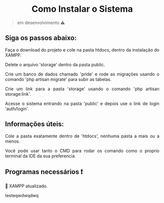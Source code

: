 <h1 align="center">Como Instalar o Sistema</h1>

> em desenvolvimento :warning:

## Siga os passos abaixo:
<p align="justify"> Faça o download do projeto e cole na pasta htdocs, dentro da instalação do XAMPP.</p>
<p align="justify"> Delete o arquivo 'storage' dentro da pasta public. </p>
<p align="justify"> Crie um banco de dados chamado 'pride' e rode as migrações usando o comando 'php artisan migrate' para subir as tabelas. </p>
<p align="justify"> Crie um link para a pasta 'storage' usando o comando 'php artisan storage:link'. </p>
<p align="justify"> Acesse o sistema entrando na pasta 'public' e depois use o link de login 'auth/login'. </p>

## Informações úteis:
<p align="justify">  Cole a pasta exatamente dentro de 'htdocs', nenhuma pasta a mais ou a menos. </p>
<p align="justify">  Você pode usar tanto o CMD para rodar os comando como o proprio terminal da IDE da sua preferencia. </p>

## Programas necessários :exclamation:

:dash: XAMPP atualizado.

testeqwdwqdwq